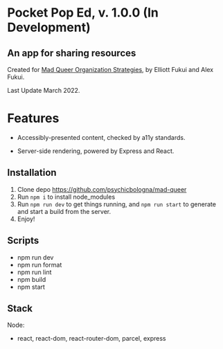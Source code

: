 
# Pocket Pop Ed, v. 1.0.0 (In Development)

## An app for sharing resources

Created for [Mad Queer Organization Strategies](https://madqueer.squarespace.com/ "MQOS Homepage"), by Elliott Fukui and Alex Fukui.

Last Update March 2022.

# Features

- Accessibly-presented content, checked by a11y standards.

- Server-side rendering, powered by Express and React.

## Installation

1. Clone depo <https://github.com/psychicbologna/mad-queer>
2. Run `npm i` to install node_modules
3. Run `npm run dev` to get things running, and `npm run start` to generate and start a build from the server.
4. Enjoy!

## Scripts

- npm run dev
- npm run format
- npm run lint
- npm build
- npm start

## Stack

Node:

- react, react-dom, react-router-dom, parcel, express
